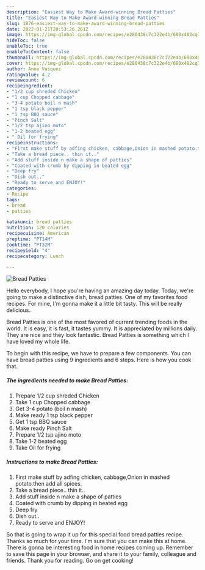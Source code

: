 ```yaml
---
description: "Easiest Way to Make Award-winning Bread Patties"
title: "Easiest Way to Make Award-winning Bread Patties"
slug: 1876-easiest-way-to-make-award-winning-bread-patties
date: 2022-01-21T20:53:26.261Z
image: https://img-global.cpcdn.com/recipes/e280438c7c322e4b/680x482cq70/bread-patties-recipe-main-photo.jpg
hideToc: false
enableToc: true
enableTocContent: false
thumbnail: https://img-global.cpcdn.com/recipes/e280438c7c322e4b/680x482cq70/bread-patties-recipe-main-photo.jpg
cover: https://img-global.cpcdn.com/recipes/e280438c7c322e4b/680x482cq70/bread-patties-recipe-main-photo.jpg
author: Anne Vasquez
ratingvalue: 4.2
reviewcount: 6
recipeingredient:
- "1/2 cup shreded Chicken"
- "1 cup Chopped cabbage"
- "3-4 potato boil n mash"
- "1 tsp black pepper"
- "1 tsp BBQ sauce"
- "Pinch Salt"
- "1/2 tsp ajino moto"
- "1-2 beated egg"
- " Oil for frying"
recipeinstructions:
- "First make stuff by adfing chicken, cabbage,Onion in mashed potato.then add all spices."
- "Take a bread piece.. thin it.."
- "Add stuff inside n make a shape of patties"
- "Coated with crumb by dipping in beated egg"
- "Deep fry"
- "Dish out.."
- "Ready to serve and ENJOY!"
categories:
- Recipe
tags:
- bread
- patties

katakunci: bread patties 
nutrition: 120 calories
recipecuisine: American
preptime: "PT14M"
cooktime: "PT32M"
recipeyield: "4"
recipecategory: Lunch

---
```



![Bread Patties](https://img-global.cpcdn.com/recipes/e280438c7c322e4b/680x482cq70/bread-patties-recipe-main-photo.jpg)

Hello everybody, I hope you're having an amazing day today. Today, we're going to make a distinctive dish, bread patties. One of my favorites food recipes. For mine, I'm gonna make it a little bit tasty. This will be really delicious.



Bread Patties is one of the most favored of current trending foods in the world. It is easy, it is fast, it tastes yummy. It is appreciated by millions daily. They are nice and they look fantastic. Bread Patties is something which I have loved my whole life.


To begin with this recipe, we have to prepare a few components. You can have bread patties using 9 ingredients and 6 steps. Here is how you cook that.

<!--inarticleads1-->

##### The ingredients needed to make Bread Patties:

1. Prepare 1/2 cup shreded Chicken
1. Take 1 cup Chopped cabbage
1. Get 3-4 potato (boil n mash)
1. Make ready 1 tsp black pepper
1. Get 1 tsp BBQ sauce
1. Make ready Pinch Salt
1. Prepare 1/2 tsp ajino moto
1. Take 1-2 beated egg
1. Take  Oil for frying




<!--inarticleads2-->

##### Instructions to make Bread Patties:

1. First make stuff by adfing chicken, cabbage,Onion in mashed potato.then add all spices.
1. Take a bread piece.. thin it..
1. Add stuff inside n make a shape of patties
1. Coated with crumb by dipping in beated egg
1. Deep fry
1. Dish out..
1. Ready to serve and ENJOY!



So that is going to wrap it up for this special food bread patties recipe. Thanks so much for your time. I'm sure that you can make this at home. There is gonna be interesting food in home recipes coming up. Remember to save this page in your browser, and share it to your family, colleague and friends. Thank you for reading. Go on get cooking!
